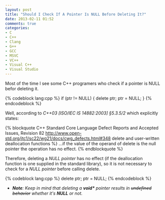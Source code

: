 ```yaml
---
layout: post
title: "Should I Check If A Pointer Is NULL Before Deleting It?"
date: 2013-02-11 01:52
comments: true
categories:
- C
- C++
- Clang
- G++
- GCC
- MSVC
- VC++
- Visual C++
- Visual Studio
---
```


Most of the time I see some C++ programers who check if a pointer is NULL befor deleting it.

{% codeblock lang:cpp %}
if (ptr != NULL) {
    delete ptr;
    ptr = NULL;
}
{% endcodeblock  %}

Well, according to *C++03 [ISO/IEC IS 14882:2003] §5.3.5/2* which explicitly states:

{% blockquote C++ Standard Core Language Defect Reports and Accepted Issues, Revision 82 http://www.open-std.org/jtc1/sc22/wg21/docs/cwg_defects.html#348 delete and user-written deallocation functions %}
...if the value of the operand of delete is the null pointer the operation has no effect.
{% endblockquote %}

Therefore, deleting a *NULL pointer* has no effect (if the deallocation function is one supplied in the standard library), so it is not necessary to check for a *NULL pointer* before calling delete.

{% codeblock lang:cpp %}
delete ptr;
ptr = NULL;
{% endcodeblock %}

- _**Note**: Keep in mind that deleting a __void*__ pointer results in <strike>undefined behavior</strike> whether it's __NULL__ or not._

